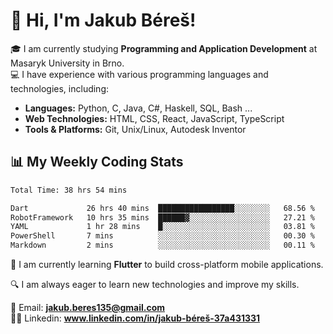 # 👋 Hi, I'm Jakub Béreš!

🎓 I am currently studying **Programming and Application Development** at Masaryk University in Brno.  
💻 I have experience with various programming languages and technologies, including:  
   - **Languages:** Python, C, Java, C#, Haskell, SQL, Bash ...  
   - **Web Technologies:** HTML, CSS, React, JavaScript, TypeScript  
   - **Tools & Platforms:** Git, Unix/Linux, Autodesk Inventor

## 📊 My Weekly Coding Stats
<!--START_SECTION:waka-->

```txt
Total Time: 38 hrs 54 mins

Dart             26 hrs 40 mins  █████████████████░░░░░░░░   68.56 %
RobotFramework   10 hrs 35 mins  ██████▓░░░░░░░░░░░░░░░░░░   27.21 %
YAML             1 hr 28 mins    █░░░░░░░░░░░░░░░░░░░░░░░░   03.81 %
PowerShell       7 mins          ░░░░░░░░░░░░░░░░░░░░░░░░░   00.30 %
Markdown         2 mins          ░░░░░░░░░░░░░░░░░░░░░░░░░   00.11 %
```

<!--END_SECTION:waka-->

🚀 I am currently learning **Flutter** to build cross-platform mobile applications.  

🔍 I am always eager to learn new technologies and improve my skills.  

📩 Email:        **jakub.beres135@gmail.com**  
🧑‍💻 Linkedin:     **www.linkedin.com/in/jakub-béreš-37a431331**


